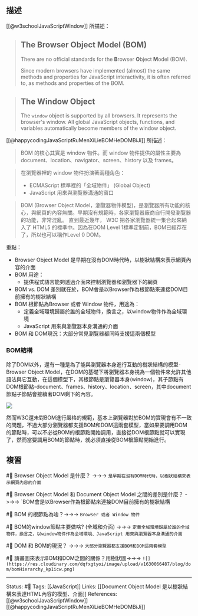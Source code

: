## 描述
[[@w3schoolJavaScriptWindow]] 所描述：
> ## The Browser Object Model (BOM)
> There are no official standards for the **B**rowser **O**bject **M**odel (BOM).
> 
> Since modern browsers have implemented (almost) the same methods and properties for JavaScript interactivity, it is often referred to, as methods and properties of the BOM.

> ## The Window Object
> The `window` object is supported by all browsers. It represents the browser's window.
> All global JavaScript objects, functions, and variables automatically become members of the window object.


[[@happycodingJavaScriptRuMenXiLieBOMHeDOMBiJi]] 所描述：
> BOM 的核心其實是 window 物件。而 window 物件提供的屬性主要為 document、location、navigator、screen、history 以及 frames。

> 在瀏覽器裡的 window 物件扮演著兩種角色：
> - ECMAScript 標準裡的「全域物件」 (Global Object)
> - JavaScript 用來與瀏覽器溝通的窗口

> BOM (Browser Object Model，瀏覽器物件模型)，是瀏覽器所有功能的核心，與網頁的內容無關。早期沒有規範時，各家瀏覽器廠商自行開發瀏覽器的功能，非常混亂。 直到最近幾年， W3C 把各家瀏覽器統一集合起來納入了 HTML5 的標準中。因為在DOM Level 1標準定制前，BOM已經存在了，所以也可以稱作Level 0 DOM。


重點：
- Browser Object Model 是早期在沒有DOM時代時，以樹狀結構來表示網頁內容的介面
- BOM 用途：
	- 提供程式語言能夠透過介面來控制瀏覽器和瀏覽器下的網頁
- BOM vs. DOM 差別就在於，BOM會是以Browser作為根節點來連接DOM目前擁有的樹狀結構
- BOM 根節點為Browser 或者 Window 物件，用途為：
	- 定義全域環境歸屬於誰的全域物件，換言之，以window物件作為全域環境
	- JavaScript 用來與瀏覽器本身溝通的介面
- BOM 和 DOM現況：大部分常見瀏覽器都同時支援這兩個模型

### BOM結構

除了DOM以外，還有一種是為了能與瀏覽器本身進行互動的樹狀結構的模型-Browser Object Model，在DOM的基礎下將瀏覽器本身視為一個物件來允許其他語法與它互動，在這個模型下，其根節點是瀏覽器本身(window)，其子節點有DOM根節點-document、frames、history、location、screen，其中document節點子節點會接續著DOM剩下的內容。

  

![](https://res.cloudinary.com/dqfxgtyoi/image/upload/v1630066487/blog/dom/bomHierarchy_kp1icw.png)

  

然而W3C還未對BOM進行嚴格的規範，基本上瀏覽器對於BOM的實現會有不一致的問題，不過大部分瀏覽器都支援BOM和DOM這兩套模型，當如果要調用DOM的節點時，可以不必從BOM的根節點開始調用，直接從DOM根節點就可以實現了，然而當要調用BOM的節點時，就必須直接從BOM根節點開始進行。


## 複習
#🧠 Browser Object Model 是什麼？ ->->-> `是早期在沒有DOM時代時，以樹狀結構來表示網頁內容的介面`
<!--SR:!2022-07-27,3,250-->

#🧠 Browser Object Model 和 Document Object Model 之間的差別是什麼？ ->->-> `BOM會是以Browser作為根節點來連接DOM目前擁有的樹狀結構
<!--SR:!2022-07-27,3,250-->

#🧠 BOM 的根節點為啥？->->-> `Browser 或者 Window 物件`
<!--SR:!2022-07-27,3,250-->


#🧠 BOM的window節點主要做啥? (全域和介面) ->->-> `定義全域環境歸屬於誰的全域物件，換言之，以window物件作為全域環境、JavaScript 用來與瀏覽器本身溝通的介面`
<!--SR:!2022-07-27,2,230-->


#🧠 DOM 和 BOM的現況？ ->->-> `大部分瀏覽器都支援BOM和DOM這兩套模型`
<!--SR:!2022-07-27,3,250-->


#🧠 請畫圖來表示BOM和DOM之間的關係？用樹狀圖->->-> `![](https://res.cloudinary.com/dqfxgtyoi/image/upload/v1630066487/blog/dom/bomHierarchy_kp1icw.png)`
<!--SR:!2022-07-27,3,250-->


---
Status: #🌱 
Tags: 
[[JavaScript]]
Links:
[[Document Object Model 是以樹狀結構來表達HTML內容的模型、介面]]
References:
[[@w3schoolJavaScriptWindow]]
[[@happycodingJavaScriptRuMenXiLieBOMHeDOMBiJi]]